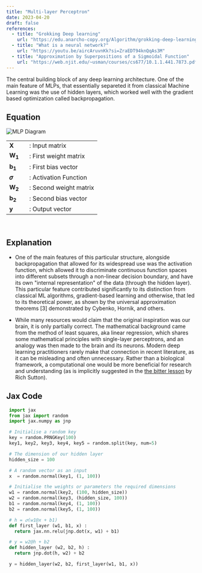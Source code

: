 ```yaml
---
title: "Multi-layer Perceptron"
date: 2023-04-20
draft: false
references:
  - title: "Grokking Deep learning"
    url: "https://edu.anarcho-copy.org/Algorithm/grokking-deep-learning.pdf"
  - title: "What is a neural network?"
    url: "https://youtu.be/aircAruvnKk?si=ZraEDT94knQqAs3M"
  - title: "Approximation by Superpositions of a Sigmoidal Function"
    url: "https://web.njit.edu/~usman/courses/cs677/10.1.1.441.7873.pdf"
---
```


The central building block of any deep learning architecture. One of the main feature of MLPs, that essentially separeted it from classical Machine Learning was the use of hidden layers, which worked well with the gradient based optimization called backpropagation. 

## Equation

![MLP Diagram](/images/mlp.png)

<table style="border-collapse: collapse;">
  <tr>
    <td style="padding-right: 20px; vertical-align: middle;"><strong>X</strong></td>
    <td style="vertical-align: middle;">: Input matrix</td>
  </tr>
  <tr>
    <td style="padding-right: 20px; vertical-align: middle;"><strong>W<sub>1</sub></strong></td>
    <td style="vertical-align: middle;">: First weight matrix</td>
  </tr>
  <tr>
    <td style="padding-right: 20px; vertical-align: middle;"><strong>b<sub>1</sub></strong></td>
    <td style="vertical-align: middle;">: First bias vector</td>
  </tr>
  <tr>
    <td style="padding-right: 20px; vertical-align: middle;"><strong>𝜎</strong></td>
    <td style="vertical-align: middle;">: Activation Function</td>
  </tr>
  <tr>
    <td style="padding-right: 20px; vertical-align: middle;"><strong>W<sub>2</sub></strong></td>
    <td style="vertical-align: middle;">: Second weight matrix</td>
  </tr>
  <tr>
    <td style="padding-right: 20px; vertical-align: middle;"><strong>b<sub>2</sub></strong></td>
    <td style="vertical-align: middle;">: Second bias vector</td>
  </tr>
  <tr>
    <td style="padding-right: 20px; vertical-align: middle;"><strong>y</strong></td>
    <td style="vertical-align: middle;">: Output vector</td>
  </tr>
</table>

<br>

## Explanation

- One of the main features of this particular structure, alongside backpropagation that allowed for its widespread use was the activation function, which allowed it to discriminate continuous function spaces into different subsets through a non-linear decision boundary, and have its own "internal representation" of the data (through the hidden layer). This particular feature contributed significantly to its distinction from classical ML algorithms, gradient-based learning and otherwise, that led to its theoretical power, as shown by the universal approximation theorems [3] demonstrated by Cybenko, Hornik, and others.

- While many resources would claim that the original inspiration was our brain, it is only partially correct. The mathematical background came from the method of least squares, aka linear regression, which shares some mathematical principles with single-layer perceptrons, and an analogy was then made to the brain and its neurons. Modern deep learning practitioners rarely make that connection in recent literature, as it can be misleading and often unnecessary. Rather than a biological framework, a computational one would be more beneficial for research and understanding (as is implicitly suggested in the [the bitter lesson](http://www.incompleteideas.net/IncIdeas/BitterLesson.html) by Rich Sutton).

## Jax Code

```python
 import jax
 from jax import random
 import jax.numpy as jnp

 # Initialise a random key
 key = random.PRNGKey(100)
 key1, key2, key3, key4, key5 = random.split(key, num=5)

 # The dimension of our hidden layer
 hidden_size = 100

 # A random vector as an input
 x  = random.normal(key1, (1, 100))

 # Initialise the weights or parameters the required dimensions
 w1 = random.normal(key2, (100, hidden_size))
 w2 = random.normal(key3, (hidden_size, 100))
 b1 = random.normal(key4, (1, 100))
 b2 = random.normal(key5, (1, 100))

 # h = 𝜎(w1@x + b1)
 def first_layer (w1, b1, x) :
   return jax.nn.relu(jnp.dot(x, w1) + b1)

 # y = w2@h + b2
 def hidden_layer (w2, b2, h) :
   return jnp.dot(h, w2) + b2 

 y = hidden_layer(w2, b2, first_layer(w1, b1, x))
```